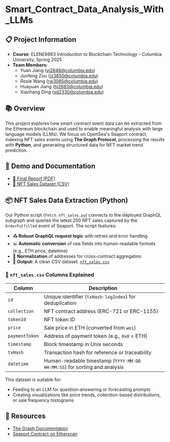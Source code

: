 # Smart_Contract_Data_Analysis_With_LLMs

## 📋 Project Information
- **Course**: ELENE6883 Introduction to Blockchain Technology – Columbia University, Spring 2025
- **Team Members**:
  - Yuan Jiang (yj2848@columbia.edu)
  - Junfeng Zou (jz3850@columbia.edu)
  - Rosie Wang (rw3085@columbia.edu)
  - Huayuan Jiang (hj2683@columbia.edu)
  - Xiaohang Ding (xd2330@columbia.edu)

## 📚 Overview
This project explores how smart contract event data can be extracted from the Ethereum blockchain and used to enable meaningful analysis with large language models (LLMs). We focus on OpenSea's Seaport contract, indexing NFT sales events using **The Graph Protocol**, processing the results with **Python**, and generating structured data for NFT market trend prediction.

## 📄 Demo and Documentation
- [📘 Final Report (PDF)](docs/Final_Report.pdf)
- [📂 NFT Sales Dataset (CSV)](./nft_sales.csv)

## 📦 NFT Sales Data Extraction (Python)

Our Python script (`fetch_nft_sales.py`) connects to the deployed GraphQL subgraph and queries the latest 250 NFT sales captured by the `OrderFulfilled` event of Seaport. The script features:
- 📤 **Robust GraphQL request logic** with retries and error handling
- 📊 **Automatic conversion** of raw fields into human-readable formats (e.g., ETH price, datetime)
- 🧹 **Normalization** of addresses for cross-contract aggregation
- 📁 **Output:** A clean CSV dataset: [`nft_sales.csv`](./nft_sales.csv)

### 📑 `nft_sales.csv` Columns Explained

| Column         | Description                                                                 |
|----------------|-----------------------------------------------------------------------------|
| `id`           | Unique identifier (`txHash-logIndex`) for deduplication                     |
| `collection`   | NFT contract address (ERC-721 or ERC-1155)                                  |
| `tokenId`      | NFT token ID                                                                |
| `price`        | Sale price in ETH (converted from `wei`)                                    |
| `paymentToken` | Address of payment token (e.g., `0x0` = ETH)                                |
| `timestamp`    | Block timestamp in Unix seconds                                             |
| `txHash`       | Transaction hash for reference or traceability                              |
| `datetime`     | Human-readable timestamp (`YYYY-MM-DD HH:MM:SS`) for sorting and analysis   |

This dataset is suitable for:
- Feeding to an LLM for question-answering or forecasting prompts
- Creating visualizations like price trends, collection-based distributions, or sale frequency histograms

## 📄 Resources

- [The Graph Documentation](https://thegraph.com/docs/)
- [Seaport Contract on Etherscan](https://etherscan.io/address/0x00000000006c3852cbef3e08e8df289169ede581)
